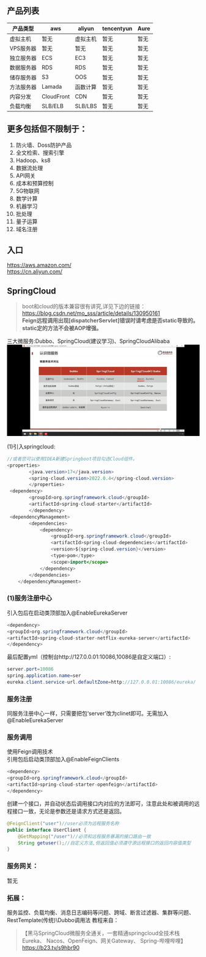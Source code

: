 
## 产品列表

| 产品类型   | aws        | aliyun | tencentyun | Aure |
|--------|------------|--------|------------|------|
| 虚拟主机   | 暂无       | 虚拟主机   | 暂无         | 暂无   |
| VPS服务器 | 暂无       | 暂无   | 暂无         | 暂无   | 
| 独立服务器  | ECS        | EC3    | 暂无         | 暂无   |
| 数据服务器  | RDS        | RDS    | 暂无         | 暂无   |
| 储存服务器  | S3         | OOS    | 暂无         | 暂无   |
| 方法服务器  | Lamada     | 函数计算   | 暂无         | 暂无   |
| 内容分发   | CloudFront | CDN    | 暂无         | 暂无   |
| 负载均衡   | SLB/ELB        | SLB/LBS    | 暂无         | 暂无   |

## 更多包括但不限制于：

1. 防火墙、Doss防护产品
2. 全文检索、搜索引擎
3. Hadoop、ks8
4. 数据流处理
5. API网关
6. 成本和预算控制
7. 5G物联网
8. 数学计算
9. 机器学习
10. 批处理
11. 量子运算
12. 域名注册

## 入口
https://aws.amazon.com/  
https://cn.aliyun.com/

## SpringCloud

>boot和cloud的版本兼容很有讲究,详见下边的链接：
> https://blog.csdn.net/mo_sss/article/details/130950161  
> **Feign远程调用出现[dispatcherServlet]错误时请考虑是否static导致的。static定的方法不会被AOP增强。**

三大微服务:Dubbo、SpringCloud(建议学习)、SpringCloudAlibaba
![](./mainjs/cloud-three.jpg)

(1)引入springcloud:
````java
//或者您可以使用IDEA新建Springboot项目勾选Cloud组件。 
<properties>
        <java.version>17</java.version>
        <spring-cloud.version>2022.0.4</spring-cloud.version>
        </properties>
 <dependency>
        <groupId>org.springframework.cloud</groupId>
        <artifactId>spring-cloud-starter</artifactId>
        </dependency>
 <dependencyManagement>
        <dependencies>
            <dependency>
                <groupId>org.springframework.cloud</groupId>
                <artifactId>spring-cloud-dependencies</artifactId>
                <version>${spring-cloud.version}</version>
                <type>pom</type>
                <scope>import</scope>
            </dependency>
        </dependencies>
    </dependencyManagement>
````
### (1)服务注册中心 
引入包后在启动类顶部加入@EnableEurekaServer
````java
<dependency>
<groupId>org.springframework.cloud</groupId>
<artifactId>spring-cloud-starter-netflix-eureka-server</artifactId>
</dependency>
````
最后配置yml（控制台http://127.0.0.01:10086,10086是自定义端口）:
````java
server.port=10086
spring.application.name=ser
eureka.client.service-url.defaultZone=http://127.0.0.01:10086/eureka/
````
### 服务注册
同服务注册中心一样，只需要把包‘server’改为clinet即可。无需加入@EnableEurekaServer

### 服务调用
使用Feign调用技术  
引用包后启动类顶部加入@EnableFeignClients
````java
<dependency>
<groupId>org.springframework.cloud</groupId>
<artifactId>spring-cloud-starter-openfeign</artifactId>
</dependency>
````
创建一个接口，并自动状态后调用接口内对应的方法即可，注意此处和被调用的远程接口一致，无论是参数还是请求方式还是返回。  
````java
@FeignClient("user")//user必须为远程服务名称
public interface UserClient {
    @GetMapping("/user")//必须和远程服务暴漏的接口路由一致
    String getuser();//自定义方法,但返回值必须遵守源远程接口的返回内容值类型
}
````

### 服务网关：
暂无

### 拓展：
服务监控、负载均衡、消息日志编码等问题、跨域、断言过滤器、集群等问题、RestTemplate(传统)\Dubbo调用法
教程来自：
>【黑马SpringCloud微服务全通关，一套精通springcloud全技术栈Eureka、 Nacos、OpenFeign、网关Gateway、 Spring-哔哩哔哩】 https://b23.tv/s9hbr90
